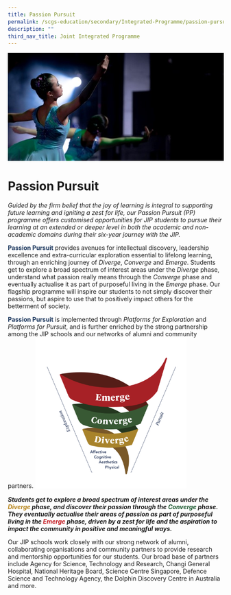 ```yaml
---
title: Passion Pursuit
permalink: /scgs-education/secondary/Integrated-Programme/passion-pursuit/
description: ""
third_nav_title: Joint Integrated Programme
---
```

![](/images/PP-copy-scaled-1.jpg)

# **Passion Pursuit**

_Guided by the firm belief that the joy of learning is integral to supporting future learning and igniting a zest for life, our Passion Pursuit (PP) programme offers customised opportunities for JIP students to pursue their learning at an extended or deeper level in both the academic and non-academic domains during their six-year journey with the JIP._

<font color="#1E395F">**Passion Pursuit**</font> provides avenues for intellectual discovery, leadership excellence and extra-curricular exploration essential to lifelong learning, through an enriching journey of _Diverge_, _Converge_ and _Emerge_. Students get to explore a broad spectrum of interest areas under the _Diverge_ phase, understand what passion really means through the _Converge_ phase and eventually actualise it as part of purposeful living in the _Emerge_ phase. Our flagship programme will inspire our students to not simply discover their passions, but aspire to use that to positively impact others for the betterment of society.

<font color="#1E395F">**Passion Pursuit**</font> is implemented through _Platforms for Exploration_ and _Platforms for Pursuit_, and is further enriched by the strong partnership among the JIP schools and our networks of alumni and community partners.
<img src="/images/PP-e1588899876727.png" style="width:70%">

**_Students get to explore a broad spectrum of interest areas under the <font color="#B6841B">Diverge</font> phase, and discover their passion through the <font color="#1A582E">Converge</font> phase. They eventually actualise their areas of passion as part of purposeful living in the <font color="#C31B22">Emerge</font> phase, driven by a zest for life and the aspiration to impact the community in positive and meaningful ways._**

Our JIP schools work closely with our strong network of alumni, collaborating organisations and community partners to provide research and mentorship opportunities for our students.  Our broad base of partners include Agency for Science, Technology and Research, Changi General Hospital, National Heritage Board, Science Centre Singapore, Defence Science and Technology Agency, the Dolphin Discovery Centre in Australia and more.